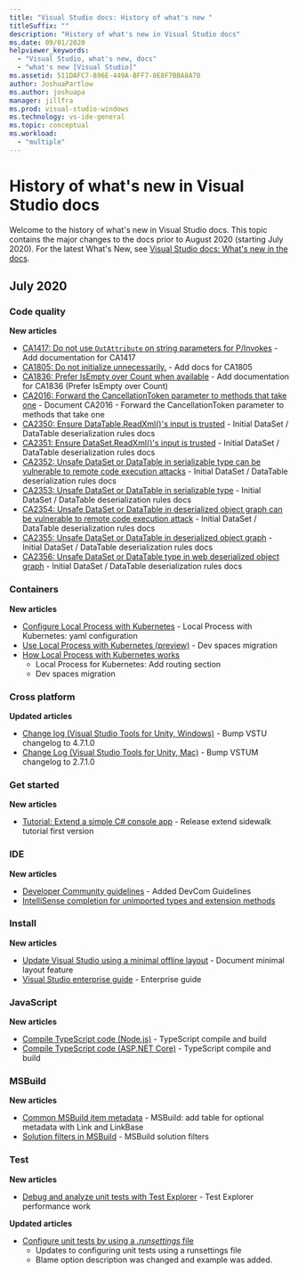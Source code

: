 ```yaml
---
title: "Visual Studio docs: History of what's new "
titleSuffix: ""
description: "History of what's new in Visual Studio docs"
ms.date: 09/01/2020
helpviewer_keywords:
  - "Visual Studio, what's new, docs"
  - "what's new [Visual Studio]"
ms.assetid: 511DAFC7-896E-449A-BFF7-0E8F7BBA8A78
author: JoshuaPartlow
ms.author: joshuapa
manager: jillfra
ms.prod: visual-studio-windows
ms.technology: vs-ide-general
ms.topic: conceptual
ms.workload:
  - "multiple"
---
```


# History of what's new in Visual Studio docs

Welcome to the history of what's new in Visual Studio docs. This topic contains the major changes to the docs prior to August 2020 (starting July 2020). For the latest What's New, see [Visual Studio docs: What's new in the docs](whats-new-visual-studio-docs.md).

## July 2020
### Code quality

**New articles**

- [CA1417: Do not use `OutAttribute` on string parameters for P/Invokes](../code-quality/ca1417.md) - Add documentation for CA1417
- [CA1805: Do not initialize unnecessarily.](../code-quality/ca1805.md) - Add docs for CA1805
- [CA1836: Prefer IsEmpty over Count when available](../code-quality/ca1836.md) - Add documentation for CA1836 (Prefer IsEmpty over Count)
- [CA2016: Forward the CancellationToken parameter to methods that take one](../code-quality/ca2016.md) - Document CA2016 - Forward the CancellationToken parameter to methods that take one
- [CA2350: Ensure DataTable.ReadXml()'s input is trusted](../code-quality/ca2350.md) - Initial DataSet / DataTable deserialization rules docs
- [CA2351: Ensure DataSet.ReadXml()'s input is trusted](../code-quality/ca2351.md) - Initial DataSet / DataTable deserialization rules docs
- [CA2352: Unsafe DataSet or DataTable in serializable type can be vulnerable to remote code execution attacks](../code-quality/ca2352.md) - Initial DataSet / DataTable deserialization rules docs
- [CA2353: Unsafe DataSet or DataTable in serializable type](../code-quality/ca2353.md) - Initial DataSet / DataTable deserialization rules docs
- [CA2354: Unsafe DataSet or DataTable in deserialized object graph can be vulnerable to remote code execution attack](../code-quality/ca2354.md) - Initial DataSet / DataTable deserialization rules docs
- [CA2355: Unsafe DataSet or DataTable in deserialized object graph](/dotnet/fundamentals/code-analysis/quality-rules/ca2355) - Initial DataSet / DataTable deserialization rules docs
- [CA2356: Unsafe DataSet or DataTable type in web deserialized object graph](/dotnet/fundamentals/code-analysis/quality-rules/ca2356) - Initial DataSet / DataTable deserialization rules docs

### Containers

**New articles**

- [Configure Local Process with Kubernetes](/visualstudio/containers/configure-bridge-to-kubernetes) - Local Process with Kubernetes: yaml configuration
- [Use Local Process with Kubernetes (preview)](/visualstudio/containers/bridge-to-kubernetes) - Dev spaces migration
- [How Local Process with Kubernetes works](/visualstudio/containers/overview-bridge-to-kubernetes)
  - Local Process for Kubernetes: Add routing section
  - Dev spaces migration

### Cross platform

**Updated articles**

- [Change log (Visual Studio Tools for Unity, Windows)](../cross-platform/change-log-visual-studio-tools-for-unity.md) - Bump VSTU changelog to 4.7.1.0
- [Change Log (Visual Studio Tools for Unity, Mac)](../cross-platform/change-log-visual-studio-tools-for-unity-mac.md) - Bump VSTUM changelog to 2.7.1.0

### Get started

**New articles**

- [Tutorial: Extend a simple C# console app](../get-started/csharp/tutorial-console-part-2.md) - Release extend sidewalk tutorial first version

### IDE

**New articles**

- [Developer Community guidelines](./developer-community-guidelines.md) - Added DevCom Guidelines
- [IntelliSense completion for unimported types and extension methods](./reference/intellisense-completion-unimported-types-extension-methods.md)

### Install

**New articles**

- [Update Visual Studio using a minimal offline layout](../install/update-minimal-layout.md) - Document minimal layout feature
- [Visual Studio enterprise guide](../install/visual-studio-enterprise-guide.md) - Enterprise guide

### JavaScript

**New articles**

- [Compile TypeScript code (Node.js)](../javascript/compile-typescript-code-npm.md) - TypeScript compile and build
- [Compile TypeScript code (ASP.NET Core)](../javascript/compile-typescript-code-nuget.md) - TypeScript compile and build

### MSBuild

**New articles**

- [Common MSBuild item metadata](../msbuild/common-msbuild-item-metadata.md) - MSBuild: add table for optional metadata with Link and LinkBase
- [Solution filters in MSBuild](../msbuild/solution-filters.md) - MSBuild solution filters

### Test

**New articles**

- [Debug and analyze unit tests with Test Explorer](../test/debug-unit-tests-with-test-explorer.md) - Test Explorer performance work

**Updated articles**

- [Configure unit tests by using a *.runsettings* file](../test/configure-unit-tests-by-using-a-dot-runsettings-file.md)
  - Updates to configuring unit tests using a runsettings file
  - Blame option description was changed and example was added.